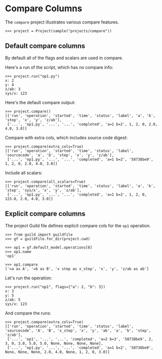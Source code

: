 # Compare Columns

The `compare` project illustrates various compare features.

    >>> project = Project(sample("projects/compare"))

## Default compare columns

By default all of the flags and scalars are used in compare.

Here's a run of the script, which has no compare info:

    >>> project.run("op1.py")
    x: 2
    y: 4
    z/ab: 3
    sys/x: 123

Here's the default compare output:

    >>> project.compare()
    [['run', 'operation', 'started', 'time', 'status', 'label', 'a', 'b', 'step', 'x', 'y', 'z/ab'],
     ['...', 'op1.py', '...', '...', 'completed', 'a=1 b=2', 1, 2, 0, 2.0, 4.0, 3.0]]


Compare with extra cols, which includes source code digest:

    >>> project.compare(extra_cols=True)
    [['run', 'operation', 'started', 'time', 'status', 'label', 'sourcecode', 'a', 'b', 'step', 'x', 'y', 'z/ab'],
     ['...', 'op1.py', '...', '...', 'completed', 'a=1 b=2', '58738be9', 1, 2, 0, 2.0, 4.0, 3.0]]

Include all scalars:

    >>> project.compare(all_scalars=True)
    [['run', 'operation', 'started', 'time', 'status', 'label', 'a', 'b', 'step', 'sys/x', 'x', 'y', 'z/ab'],
     ['...', 'op1.py', '...', '...', 'completed', 'a=1 b=2', 1, 2, 0, 123.0, 2.0, 4.0, 3.0]]

## Explicit compare columns

The project Guild file defines explicit compare cols for the `op1` operation.

    >>> from guild import guildfile
    >>> gf = guildfile.for_dir(project.cwd)

    >>> op1 = gf.default_model.operations[0]
    >>> op1.name
    'op1'

    >>> op1.compare
    ['=a as A', '=b as B', 'x step as x_step', 'x', 'y', 'z/ab as ab']

Let's run the operation:

    >>> project.run("op1", flags={"a": 2, "b": 3})
    x: 3
    y: 5
    z/ab: 5
    sys/x: 123

And compare the runs:

    >>> project.compare(extra_cols=True)
    [['run', 'operation', 'started', 'time', 'status', 'label', 'sourcecode', 'A', 'B', 'x_step', 'x', 'y', 'ab', 'a', 'b', 'step', 'z/ab'],
     ['...', 'op1', '...', '...', 'completed', 'a=2 b=3', '58738be9', 2, 3, 0, 3.0, 5.0, 5.0, None, None, None, None],
     ['...', 'op1.py', '...', '...', 'completed', 'a=1 b=2', '58738be9', None, None, None, 2.0, 4.0, None, 1, 2, 0, 3.0]]

